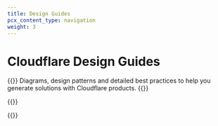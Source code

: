 ```yaml
---
title: Design Guides
pcx_content_type: navigation
weight: 3
---
```


# Cloudflare Design Guides

{{<description>}}
Diagrams, design patterns and detailed best practices to help you generate solutions with Cloudflare products.
{{</description>}}

{{<render file="_description-of-design-guides.md" productFolder="reference-architecture">}}
<br/>

{{<directory-listing>}}
